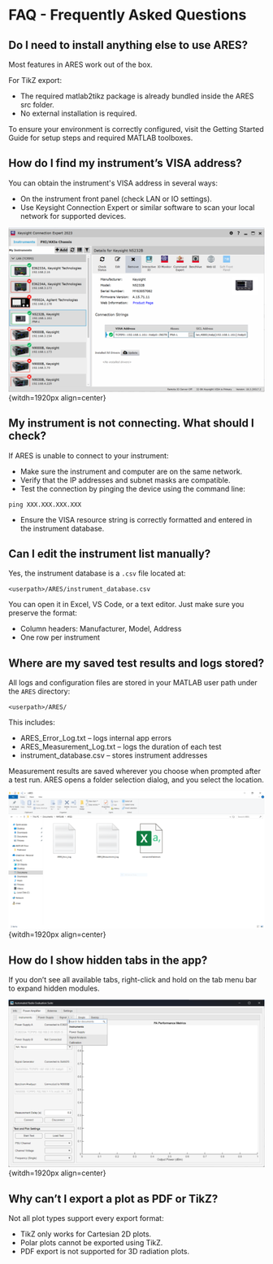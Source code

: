 # FAQ - Frequently Asked Questions

## Do I need to install anything else to use ARES?

Most features in ARES work out of the box.

For TikZ export:

* The required matlab2tikz package is already bundled inside the ARES src folder.
* No external installation is required.

To ensure your environment is correctly configured, visit the Getting Started Guide for setup steps and required MATLAB toolboxes.

## How do I find my instrument’s VISA address?

You can obtain the instrument's VISA address in several ways:
* On the instrument front panel (check LAN or IO settings).
* Use Keysight Connection Expert or similar software to scan your local network for supported devices.

![Keysight Conection Expert](./assets/FAQ/keysight_connectionexpert.png){witdh=1920px align=center}

## My instrument is not connecting. What should I check?

If ARES is unable to connect to your instrument:

* Make sure the instrument and computer are on the same network.
* Verify that the IP addresses and subnet masks are compatible.
* Test the connection by pinging the device using the command line:

```none
ping XXX.XXX.XXX.XXX
```

* Ensure the VISA resource string is correctly formatted and entered in the instrument database.

## Can I edit the instrument list manually?

Yes, the instrument database is a `.csv` file located at:

```none
<userpath>/ARES/instrument_database.csv
```

You can open it in Excel, VS Code, or a text editor. Just make sure you preserve the format:

* Column headers: Manufacturer, Model, Address
* One row per instrument

## Where are my saved test results and logs stored?

All logs and configuration files are stored in your MATLAB user path under the `ARES` directory:

```none
<userpath>/ARES/
```

This includes:

* ARES_Error_Log.txt – logs internal app errors
* ARES_Measurement_Log.txt – logs the duration of each test
* instrument_database.csv – stores instrument addresses

Measurement results are saved wherever you choose when prompted after a test run. ARES opens a folder selection dialog, and you select the location.

![ARES Directory](./assets/FAQ/ARES_Directory.PNG){witdh=1920px align=center}

## How do I show hidden tabs in the app?

If you don’t see all available tabs, right-click and hold on the tab menu bar to expand hidden modules.

![Expand Menu Tabs](./assets/FAQ/expand_options.png){witdh=1920px align=center}

## Why can’t I export a plot as PDF or TikZ?

Not all plot types support every export format:

* TikZ only works for Cartesian 2D plots.
* Polar plots cannot be exported using TikZ.
* PDF export is not supported for 3D radiation plots.






